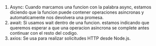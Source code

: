 1. Async: Cuando marcamos una funcion con la palabra async, estamos diciendo que la funcion puede contener operaciones asincronas y automaticamente nos devolvera una promesa.
2. await: Si usamos wait dentro de una funcion. estamos indicando que queremos esperar a que una operacion asincrona se complete antes continuar con el resto del codigo.
3. axios: Se usa para realizar solicitudes HTTP desde Node.js.
